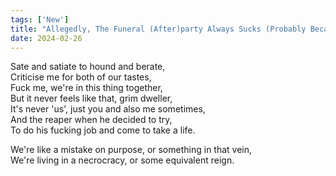 ```yaml
---
tags: ['New']
title: "Allegedly, The Funeral (After)party Always Sucks (Probably Because I'm Not There)"
date: 2024-02-26
---
```


Sate and satiate to hound and berate,  
Criticise me for both of our tastes,  
Fuck me, we're in this thing together,  
But it never feels like that, grim dweller,  
It's never 'us', just you and also me sometimes,  
And the reaper when he decided to try,  
To do his fucking job and come to take a life.

We're like a mistake on purpose, or something in that vein,  
We're living in a necrocracy, or some equivalent reign.  
